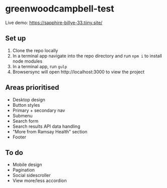 # greenwoodcampbell-test

Live demo: https://sapphire-billye-33.tiiny.site/

## Set up
1. Clone the repo locally
2. In a terminal app navigate into the repo directory and run `npm i` to install node modules
3. In a terminal app, run `gulp`
4. Browsersync will open http://localhost:3000 to view the project

## Areas prioritised
* Desktop design
* Button styles
* Primary + secondary nav
* Submenu
* Search form
* Search results API data handling
* "More from Ramsay Health" section
* Footer

## To do
* Mobile design
* Pagination
* Social sidescroller
* View more/less accordion